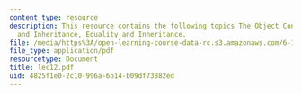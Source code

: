 ```yaml
---
content_type: resource
description: This resource contains the following topics The Object Contract, Equality
  and Inheritance, Equality and Inheritance.
file: /media/https%3A/open-learning-course-data-rc.s3.amazonaws.com/6-170-laboratory-in-software-engineering-fall-2005/4825f1e02c10996a6b14b09df73882ed_lec12.pdf
file_type: application/pdf
resourcetype: Document
title: lec12.pdf
uid: 4825f1e0-2c10-996a-6b14-b09df73882ed
---
```

